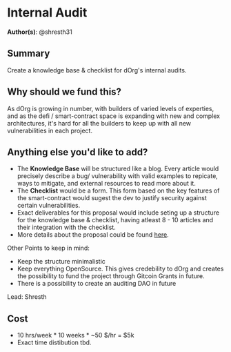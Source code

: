 # Internal Audit 

**Author(s)**: @shresth31

## Summary
Create a knowledge base & checklist for dOrg's internal audits.

## Why should we fund this?

As dOrg is growing in number, with builders of varied levels of experties, and as the defi / smart-contract space is expanding with new and complex architectures, it's hard for all the builders to keep up with all new vulnerabilities in each project. 

## Anything else you'd like to add?

* The **Knowledge Base** will be structured like a blog. Every article would precisely describe a bug/ vulnerability with valid examples to repicate, ways to mitigate, and external resources to read more about it.
* The **Checklist** would be a form. This form based on the key features of the smart-contract would sugest the dev to justify security against certain vulnerabilities. 
* Exact deliverables for this proposal would include seting up a structure for the knowledge base & checklist, having atleast 8 - 10 articles and their integration with the checklist. 
* More details about the proposal could be found [here](https://docs.google.com/document/d/129MsSonsqp0SHAkqsmeXdIurUf7GiA33WsvrGerTIGE/edit).

Other Points to keep in mind:
- Keep the structure minimalistic 
- Keep everything OpenSource. This gives credebility to dOrg and creates the possibility to fund the project through Gitcoin Grants in future.  
- There is a possibility to create an auditing DAO in future

Lead: Shresth

## Cost
* 10 hrs/week * 10 weeks * ~50 $/hr = $5k
* Exact time distibution tbd.
